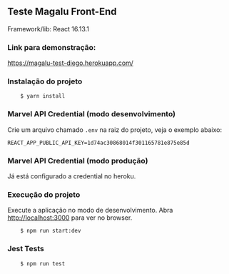 ## Teste Magalu Front-End

Framework/lib: React 16.13.1

### Link para demonstração:

https://magalu-test-diego.herokuapp.com/


### Instalação do projeto

```
    $ yarn install
```

### Marvel API Credential (modo desenvolvimento)

Crie um arquivo chamado `.env` na raiz do projeto, veja o exemplo abaixo:

```
REACT_APP_PUBLIC_API_KEY=1d74ac30868014f301165781e875e85d
```

### Marvel API Credential (modo produção)

Já está configurado a credential no heroku.

### Execução do projeto

Execute a aplicação no modo de desenvolvimento.
Abra [http://localhost:3000](http://localhost:3000) para ver no browser.

```
    $ npm run start:dev
```

### Jest Tests

```
    $ npm run test
```